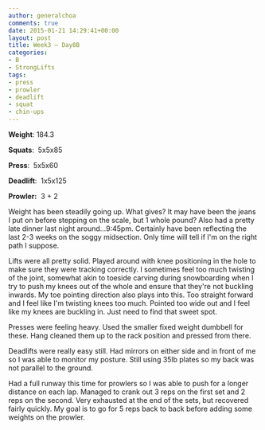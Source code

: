 ```yaml
---
author: generalchoa
comments: true
date: 2015-01-21 14:29:41+00:00
layout: post
title: Week3 – Day8B
categories:
- B
- StrongLifts
tags:
- press
- prowler
- deadlift
- squat
- chin-ups
---
```


**Weight**:  184.3

**Squats**:  5x5x85

**Press**:  5x5x60

**Deadlift**:  1x5x125

**Prowler:**  3 + 2

Weight has been steadily going up.  What gives?  It may have been the jeans I put on before stepping on the scale, but 1 whole pound?  Also had a pretty late dinner
last night around...9:45pm.  Certainly have been reflecting the last 2-3 weeks on the soggy midsection.  Only time will tell if I'm on the right path I suppose.

Lifts were all pretty solid.  Played around with knee positioning in the hole to make sure they were tracking correctly.  I sometimes feel too much twisting of the joint,
somewhat akin to toeside carving during snowboarding when I try to push my knees out of the whole and ensure that they're not buckling inwards.  My toe pointing direction
also plays into this.  Too straight forward and I feel like I'm twisting knees too much.  Pointed too wide out and I feel like my knees are buckling in.  Just need
to find that sweet spot.

Presses were feeling heavy.  Used the smaller fixed weight dumbbell for these.  Hang cleaned them up to the rack position and pressed from there.

Deadlifts were really easy still.  Had mirrors on either side and in front of me so I was able to monitor my posture.  Still using 35lb plates so my back was not parallel
to the ground.

Had a full runway this time for prowlers so I was able to push for a longer distance on each lap.  Managed to crank out 3 reps on the first set and 2 reps on the second.
Very exhausted at the end of the sets, but recovered fairly quickly.  My goal is to go for 5 reps back to back before adding some weights on the prowler.